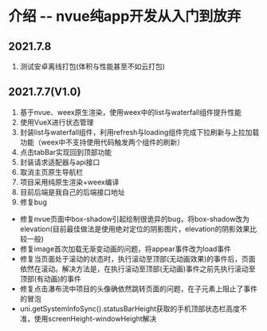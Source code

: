 # 介绍 -- nvue纯app开发从入门到放弃
## 2021.7.8
1. 测试安卓离线打包(体积与性能甚至不如云打包)
## 2021.7.7(V1.0) 
1. 基于nvue、weex原生渲染，使用weex中的list与waterfall组件提升性能
2. 使用VueX进行状态管理
3. 封装list与waterfall组件，利用refresh与loading组件完成下拉刷新与上拉加载功能（weex中不支持使用代码触发两个组件的刷新）
4. 点击tabBar实现回到顶部功能
5. 封装请求适配器与api接口
6. 取消主页原生导航栏
7. 项目采用纯原生渲染+weex编译
8. 目前后端是我自己的后端接口地址
9. 修复bug
- 修复nvue页面中box-shadow引起绘制很诡异的bug，将box-shadow改为elevation(目前最佳做法是使用绝对定位的阴影图片，elevation的阴影效果比较一般)
- 修复image首次加载无渐变动画的问题，将appear事件改为load事件
- 修复当页面处于滚动的状态时，执行滚动至顶部(无动画效果)的事件后，页面依然在滚动。解决方法是，在执行滚动至顶部(无动画)事件之前先执行滚动至顶部(有动画)的事件
- 修复点击瀑布流中项目的头像确依然跳转页面的问题，在子元素上阻止了事件的冒泡
- uni.getSystemInfoSync().statusBarHeight获取的手机顶部状态栏高度不准，使用screenHeight-windowHeight解决

